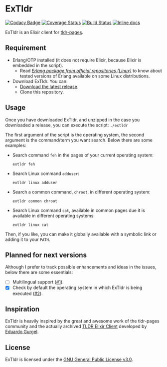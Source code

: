 # ExTldr

[![Codacy Badge](https://api.codacy.com/project/badge/Grade/83d63c07f9ca45af9fac591a2c51e8e6)](https://www.codacy.com/gh/tldr-pages/extldr)
[![Coverage Status](https://coveralls.io/repos/github/tldr-pages/extldr/badge.svg?branch=master)](https://coveralls.io/github/tldr-pages/extldr?branch=master)
[![Build Status](https://img.shields.io/github/workflow/status/tldr-pages/extldr/CI.svg)](https://github.com/tldr-pages/extldr/actions)
[![Inline docs](http://inch-ci.org/github/tldr-pages/extldr.svg?branch=HEAD&style=shields)](http://inch-ci.org/github/tldr-pages/extldr)

ExTldr is an Elixir client for [tldr-pages](https://github.com/tldr-pages/tldr).

## Requirement

- Erlang/OTP installed (it does not require Elixir, because Elixir is embedded in the script).
    - Read [*Erlang package from official repositories (Linux)*](https://github.com/tldr-pages/extldr/wiki/Erlang-package-from-official-repositories-(Linux)) to know about tested versions of Erlang available on some Linux distributions.
- Download ExTldr. You can:
    - [Download the latest release](https://github.com/tldr-pages/extldr/releases).
    - Clone this repository.

## Usage

Once you have downloaded ExTldr, and unzipped in the case you downloaded a release, you can execute the script: `./extldr`

The first argument of the script is the operating system, the second argument is the command/term you want search. Below there are some examples:

- Search command `feh` in the pages of your current operating system:

  `extldr feh`

- Search Linux command `adduser`:

  `extldr linux adduser`

- Search a common command, `chroot`, in different operating system:

  `extldr common chroot`

- Search Linux command `cat`, available in common pages due it is available in different operating systems:

  `extldr linux cat`

Then, if you like, you can make it globally available with a symbolic link or adding it to your `PATH`.

## Planned for next versions

Although I prefer to track possible enhancements and ideas in the issues, below there are some essentials:

- [ ] Multilingual support ([#1](https://github.com/tldr-pages/extldr/issues/1)).
- [x] Check by default the operating system in which ExTldr is being executed ([#2](https://github.com/tldr-pages/extldr/issues/2)).

## Inspiration

ExTldr is heavily inspired by the great and awesome work of the tldr-pages community and the actually archived [TLDR Elixir Client](https://github.com/edgurgel/tldr_elixir_client) developed by [Eduardo Gurgel](https://github.com/edgurgel).

## License

ExTldr is licensed under the [GNU General Public License v3.0](https://github.com/tldr-pages/extldr/blob/master/COPYING).
